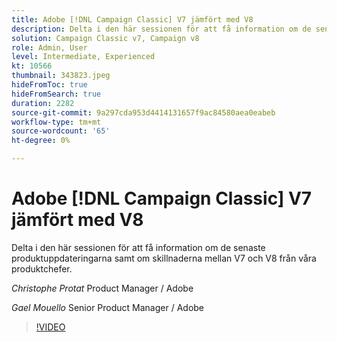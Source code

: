 ```yaml
---
title: Adobe [!DNL Campaign Classic] V7 jämfört med V8
description: Delta i den här sessionen för att få information om de senaste produktuppdateringarna samt om skillnaderna mellan V7 och V8 från våra produktchefer.
solution: Campaign Classic v7, Campaign v8
role: Admin, User
level: Intermediate, Experienced
kt: 10566
thumbnail: 343823.jpeg
hideFromToc: true
hideFromSearch: true
duration: 2282
source-git-commit: 9a297cda953d4414131657f9ac84580aea0eabeb
workflow-type: tm+mt
source-wordcount: '65'
ht-degree: 0%

---
```


# Adobe [!DNL Campaign Classic] V7 jämfört med V8

Delta i den här sessionen för att få information om de senaste produktuppdateringarna samt om skillnaderna mellan V7 och V8 från våra produktchefer.

*Christophe Protat* Product Manager / Adobe

*Gael Mouello* Senior Product Manager / Adobe

>[!VIDEO](https://video.tv.adobe.com/v/343823/?quality=12&learn=on)
